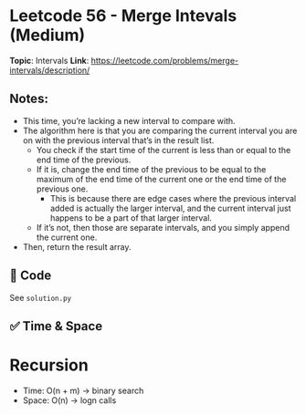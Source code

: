 # Leetcode 56 - Merge Intevals (Medium)

**Topic**: Intervals
**Link**: https://leetcode.com/problems/merge-intervals/description/

## Notes:
 - This time, you’re lacking a new interval to compare with. 
 - The algorithm here is that you are comparing the current interval you are on with the previous interval that’s in the result list. 
    - You check if the start time of the current is less than or equal to the end time of the previous.
    - If it is, change the end time of the previous to be equal to the maximum of the end time of the current one or the end time of the previous one. 
        - This is because there are edge cases where the previous interval added is actually the larger interval, and the current interval just happens to be a part of that larger interval. 
    - If it’s not, then those are separate intervals, and you simply append the current one. 
 - Then, return the result array. 

## 🧪 Code
See `solution.py`

## ✅ Time & Space

# Recursion
- Time: O(n + m) -> binary search
- Space: O(n) -> logn calls 